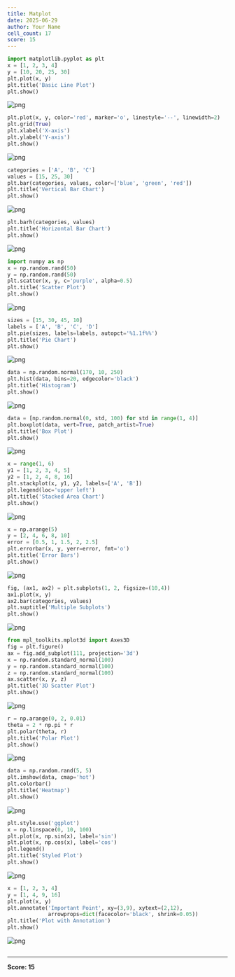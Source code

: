 ```yaml
---
title: Matplot
date: 2025-06-29
author: Your Name
cell_count: 17
score: 15
---
```


```python
import matplotlib.pyplot as plt
x = [1, 2, 3, 4]
y = [10, 20, 25, 30]
plt.plot(x, y)
plt.title('Basic Line Plot')
plt.show()
```


    
![png](/pynotes/images/matplot_0_0.png)
    



```python
plt.plot(x, y, color='red', marker='o', linestyle='--', linewidth=2)
plt.grid(True)
plt.xlabel('X-axis')
plt.ylabel('Y-axis')
plt.show()
```


    
![png](/pynotes/images/matplot_1_0.png)
    



```python
categories = ['A', 'B', 'C']
values = [15, 25, 30]
plt.bar(categories, values, color=['blue', 'green', 'red'])
plt.title('Vertical Bar Chart')
plt.show()
```


    
![png](/pynotes/images/matplot_2_0.png)
    



```python
plt.barh(categories, values)
plt.title('Horizontal Bar Chart')
plt.show()
```


    
![png](/pynotes/images/matplot_3_0.png)
    



```python
import numpy as np
x = np.random.rand(50)
y = np.random.rand(50)
plt.scatter(x, y, c='purple', alpha=0.5)
plt.title('Scatter Plot')
plt.show()
```


    
![png](/pynotes/images/matplot_4_0.png)
    



```python
sizes = [15, 30, 45, 10]
labels = ['A', 'B', 'C', 'D']
plt.pie(sizes, labels=labels, autopct='%1.1f%%')
plt.title('Pie Chart')
plt.show()
```


    
![png](/pynotes/images/matplot_5_0.png)
    



```python
data = np.random.normal(170, 10, 250)
plt.hist(data, bins=20, edgecolor='black')
plt.title('Histogram')
plt.show()
```


    
![png](/pynotes/images/matplot_6_0.png)
    



```python
data = [np.random.normal(0, std, 100) for std in range(1, 4)]
plt.boxplot(data, vert=True, patch_artist=True)
plt.title('Box Plot')
plt.show()
```


    
![png](/pynotes/images/matplot_7_0.png)
    



```python
x = range(1, 6)
y1 = [1, 2, 3, 4, 5]
y2 = [1, 2, 4, 8, 16]
plt.stackplot(x, y1, y2, labels=['A', 'B'])
plt.legend(loc='upper left')
plt.title('Stacked Area Chart')
plt.show()
```


    
![png](/pynotes/images/matplot_8_0.png)
    



```python
x = np.arange(5)
y = [2, 4, 6, 8, 10]
error = [0.5, 1, 1.5, 2, 2.5]
plt.errorbar(x, y, yerr=error, fmt='o')
plt.title('Error Bars')
plt.show()
```


    
![png](/pynotes/images/matplot_9_0.png)
    



```python
fig, (ax1, ax2) = plt.subplots(1, 2, figsize=(10,4))
ax1.plot(x, y)
ax2.bar(categories, values)
plt.suptitle('Multiple Subplots')
plt.show()
```


    
![png](/pynotes/images/matplot_10_0.png)
    



```python
from mpl_toolkits.mplot3d import Axes3D
fig = plt.figure()
ax = fig.add_subplot(111, projection='3d')
x = np.random.standard_normal(100)
y = np.random.standard_normal(100)
z = np.random.standard_normal(100)
ax.scatter(x, y, z)
plt.title('3D Scatter Plot')
plt.show()
```


    
![png](/pynotes/images/matplot_11_0.png)
    



```python
r = np.arange(0, 2, 0.01)
theta = 2 * np.pi * r
plt.polar(theta, r)
plt.title('Polar Plot')
plt.show()
```


    
![png](/pynotes/images/matplot_12_0.png)
    



```python
data = np.random.rand(5, 5)
plt.imshow(data, cmap='hot')
plt.colorbar()
plt.title('Heatmap')
plt.show()
```


    
![png](/pynotes/images/matplot_13_0.png)
    



```python
plt.style.use('ggplot')
x = np.linspace(0, 10, 100)
plt.plot(x, np.sin(x), label='sin')
plt.plot(x, np.cos(x), label='cos')
plt.legend()
plt.title('Styled Plot')
plt.show()
```


    
![png](/pynotes/images/matplot_14_0.png)
    



```python
x = [1, 2, 3, 4]
y = [1, 4, 9, 16]
plt.plot(x, y)
plt.annotate('Important Point', xy=(3,9), xytext=(2,12),
             arrowprops=dict(facecolor='black', shrink=0.05))
plt.title('Plot with Annotation')
plt.show()
```


    
![png](/pynotes/images/matplot_15_0.png)
    



```python

```


---
**Score: 15**